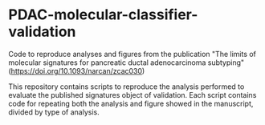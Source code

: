 # PDAC-molecular-classifier-validation

Code to reproduce analyses and figures from the publication "The limits of molecular signatures for pancreatic ductal adenocarcinoma subtyping" (https://doi.org/10.1093/narcan/zcac030)

This repository contains scripts to reproduce the analysis performed to evaluate the published signatures object of validation. 
Each script contains code for repeating both the analysis and figure showed in the manuscript, divided by type of analysis.
